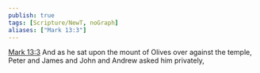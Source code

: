 ```yaml
---
publish: true
tags: [Scripture/NewT, noGraph]
aliases: ["Mark 13:3"]
---
```

[Mark 13:3](https://churchofjesuschrist.org/study/scriptures/nt/mark/13?lang=eng&id=p3#p3) And as he sat upon the mount of Olives over against the temple, Peter and James and John and Andrew asked him privately,
